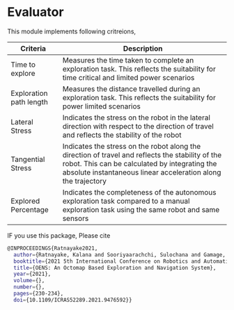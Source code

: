 # Evaluator

This module implements following critreions,

| Criteria | Description |
| -------- | ----------- |
| Time to explore | Measures the time taken to complete an exploration task. This reflects the suitability for time critical and limited power scenarios |
| Exploration path length | Measures the distance travelled during an exploration task. This reflects the suitability for power limited scenarios |
| Lateral Stress | Indicates the stress on the robot in the lateral direction with respect to the direction of travel and reflects the stability of the robot |This is calculated by integrating the instantaneous centripetal force along the trajectory |
| Tangential Stress | Indicates the stress on the robot along the direction of travel and reflects the stability of the robot. This can be calculated by integrating the absolute instantaneous linear acceleration along the trajectory |
| Explored Percentage | Indicates the completeness of the autonomous exploration task compared to a manual exploration task using the same robot and same sensors |

IF you use this package, Please cite

```sh
@INPROCEEDINGS{Ratnayake2021,
  author={Ratnayake, Kalana and Sooriyaarachchi, Sulochana and Gamage, Chandana},
  booktitle={2021 5th International Conference on Robotics and Automation Sciences (ICRAS)}, 
  title={OENS: An Octomap Based Exploration and Navigation System}, 
  year={2021},
  volume={},
  number={},
  pages={230-234},
  doi={10.1109/ICRAS52289.2021.9476592}}
```
